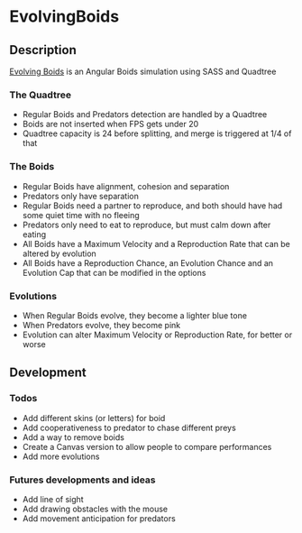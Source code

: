 # EvolvingBoids

## Description
[Evolving Boids](https://sylvainlano.github.io/EvolvingBoids/index.html) is an Angular Boids simulation using SASS and Quadtree

### The Quadtree
- Regular Boids and Predators detection are handled by a Quadtree  
- Boids are not inserted when FPS gets under 20  
- Quadtree capacity is 24 before splitting, and merge is triggered at 1/4 of that  

### The Boids
- Regular Boids have alignment, cohesion and separation  
- Predators only have separation  
- Regular Boids need a partner to reproduce, and both should have had some quiet time with no fleeing  
- Predators only need to eat to reproduce, but must calm down after eating  
- All Boids have a Maximum Velocity and a Reproduction Rate that can be altered by evolution  
- All Boids have a Reproduction Chance, an Evolution Chance and an Evolution Cap that can be modified in the options  

### Evolutions
- When Regular Boids evolve, they become a lighter blue tone  
- When Predators evolve, they become pink
- Evolution can alter Maximum Velocity or Reproduction Rate, for better or worse

## Development

### Todos
- Add different skins (or letters) for boid
- Add cooperativeness to predator to chase different preys
- Add a way to remove boids
- Create a Canvas version to allow people to compare performances
- Add more evolutions 

### Futures developments and ideas
- Add line of sight  
- Add drawing obstacles with the mouse  
- Add movement anticipation for predators
